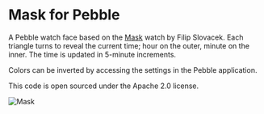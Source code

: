 # Mask for Pebble

A Pebble watch face based on the [Mask](http://www.slvczch.com/mask-watch) watch by Filip Slovacek. Each triangle turns to reveal the current time; hour on the outer, minute on the inner. The time is updated in 5-minute increments.

Colors can be inverted by accessing the settings in the Pebble application.

This code is open sourced under the Apache 2.0 license.
 
![Mask](https://raw.github.com/mcongrove/PebbleMask/master/watchface.png)